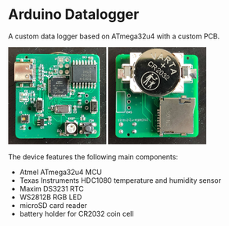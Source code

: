 # Arduino Datalogger

A custom data logger based on ATmega32u4 with a custom PCB.

<img src="front.jpg" width="200"> <img src="back.jpg" width="200">

The device features the following main components:
* Atmel ATmega32u4 MCU
* Texas Instruments HDC1080 temperature and humidity sensor
* Maxim DS3231 RTC
* WS2812B RGB LED
* microSD card reader
* battery holder for CR2032 coin cell
